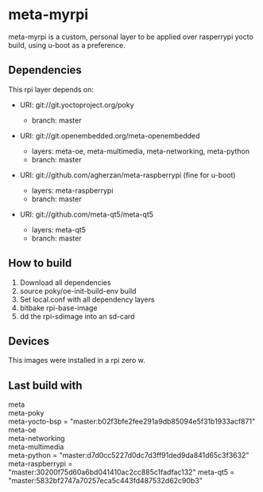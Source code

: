 # meta-myrpi

meta-myrpi is a custom, personal layer to be applied over rasperrypi yocto build, using u-boot as a preference.

## Dependencies

This rpi layer depends on:

* URI: git://git.yoctoproject.org/poky
  * branch: master

* URI: git://git.openembedded.org/meta-openembedded
  * layers: meta-oe, meta-multimedia, meta-networking, meta-python
  * branch: master

* URI: git://github.com/agherzan/meta-raspberrypi (fine for u-boot)
  * layers: meta-raspberrypi
  * branch: master

* URI: git://github.com/meta-qt5/meta-qt5
  * layers: meta-qt5
  * branch: master

## How to build 

1. Download all dependencies
2. source poky/oe-init-build-env build
3. Set local.conf with all dependency layers
4. bitbake rpi-base-image
5. dd the rpi-sdimage into an sd-card

## Devices

This images were installed in a rpi zero w.

## Last build with

meta                 
meta-poky            
meta-yocto-bsp       = "master:b02f3bfe2fee291a9db85094e5f31b1933acf871"
meta-oe              
meta-networking      
meta-multimedia      
meta-python          = "master:d7d0cc5227d0dc7d3ff91ded9da841d65c3f3632"
meta-raspberrypi     = "master:30200f75d60a6bd041410ac2cc885c1fadfac132"
meta-qt5             = "master:5832bf2747a70257eca5c443fd487532d62c90b3"
